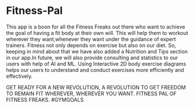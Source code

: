 # Fitness-Pal

This app is a boon for all the Fitness Freaks out there who want to achieve the goal of having a fit body at their own will. This will help them to workout wherever they want,whenever they want under the guidance of expert trainers. Fitness not only depends  on exercise  but also on our diet. So, keeping in mind about that we have also added a Nutrition and Tips section  in our app.In future, we will also provide consulting and statistics to our users with help of AI and ML.
Using Interactive 2D body exercise diagrams helps our users to understand and conduct exercises  more efficiently and effectively.


GET READY FOR A NEW REVOLUTION,  A REVOLUTION TO GET FREEDOM TO REMAIN FIT WHEREVER, WHEREVER YOU WANT.
FITNESS PAL OF FITNESS FREAKS.
#GYMGOALS

